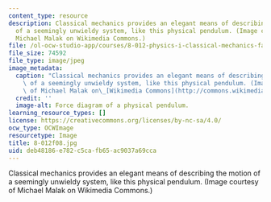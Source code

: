 ```yaml
---
content_type: resource
description: Classical mechanics provides an elegant means of describing the motion
  of a seemingly unwieldy system, like this physical pendulum. (Image courtesy of
  Michael Malak on Wikimedia Commons.)
file: /ol-ocw-studio-app/courses/8-012-physics-i-classical-mechanics-fall-2008/deb48186e782c5cafb65ac9037a69cca_8-012f08.jpg
file_size: 74592
file_type: image/jpeg
image_metadata:
  caption: "Classical mechanics provides an elegant means of describing the motion\
    \ of a seemingly unwieldy system, like this physical pendulum. (Image courtesy\
    \ of Michael Malak on\_[Wikimedia Commons](http://commons.wikimedia.org/wiki/File:Physical-Pendulum-Labeled-Diagram.png).)"
  credit: ''
  image-alt: Force diagram of a physical pendulum.
learning_resource_types: []
license: https://creativecommons.org/licenses/by-nc-sa/4.0/
ocw_type: OCWImage
resourcetype: Image
title: 8-012f08.jpg
uid: deb48186-e782-c5ca-fb65-ac9037a69cca
---
```

Classical mechanics provides an elegant means of describing the motion of a seemingly unwieldy system, like this physical pendulum. (Image courtesy of Michael Malak on Wikimedia Commons.)